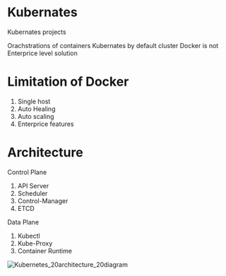 # Kubernates
Kubernates projects

Orachstrations of containers 
Kubernates by default cluster
Docker is not Enterprice level solution

 Limitation of Docker 
================================
1. Single host
2. Auto  Healing
3. Auto scaling
4. Enterprice features

Architecture 
=============
Control Plane   
1. API Server
2. Scheduler
3. Control-Manager
4. ETCD

Data Plane
1. Kubectl
2. Kube-Proxy
3. Container Runtime

![Kubernetes_20architecture_20diagram](https://github.com/Sharanhumbi1989/Kubernates/assets/114985133/c71bfae9-a51a-4eaa-99f0-4dd7271fd842)


